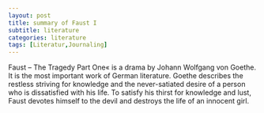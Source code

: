 ```yaml
---
layout: post
title: summary of Faust I
subtitle: literature 
categories: literature
tags: [Literatur,Journaling]
---
```


Faust – The Tragedy Part One« is a drama by Johann Wolfgang von Goethe.
It is the most important work of German literature. Goethe describes the restless striving for knowledge and the never-satiated desire of a person who
is dissatisfied with his life. To satisfy his thirst for knowledge and lust, Faust devotes himself to the devil and destroys the life of an innocent girl.
